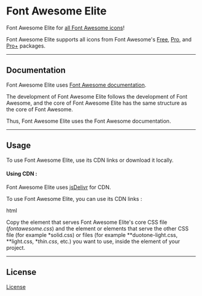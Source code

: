 # Font Awesome Elite

Font Awesome Elite for [all Font Awesome icons](https://fontawesome.com/icons)!

Font Awesome Elite supports all icons from Font Awesome's [Free](https://fontawesome.com/search?ic=free), [Pro](https://fontawesome.com/search?ic=pro-collection), and [Pro+](https://fontawesome.com/search?ic=pro-plus-collection) packages.

***

## Documentation

Font Awesome Elite uses [Font Awesome documentation](https://docs.fontawesome.com).

The development of Font Awesome Elite follows the development of Font Awesome, and the core of Font Awesome Elite has the same structure as the core of Font Awesome.

Thus, Font Awesome Elite uses the Font Awesome documentation.

***

## Usage

To use Font Awesome Elite, use its CDN links or download it locally.

#### Using CDN :

Font Awesome Elite uses [jsDelivr](https://jsdelivr.com) for CDN.

To use Font Awesome Elite, you can use its CDN links :

html


Copy the <link> element that serves Font Awesome Elite's core CSS file (*fontawesome.css*) and the <link> element or elements that serve the other CSS file (for example *solid.css) or files (for example **duotone-light.css, **light.css, **thin.css*, etc.) you want to use, inside the <head> element of your project.

***

## License

[License](https://github.com/elmarmehrabov/Font-Awesome-Elite/blob/main/LICENSE)
